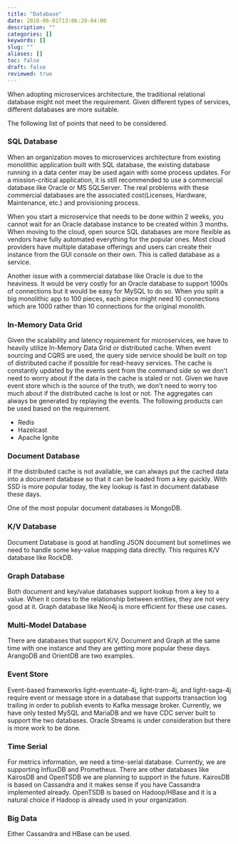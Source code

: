 ```yaml
---
title: "Database"
date: 2018-06-01T13:06:29-04:00
description: ""
categories: []
keywords: []
slug: ""
aliases: []
toc: false
draft: false
reviewed: true
---
```


When adopting microservices architecture, the traditional relational database might not meet the requirement. Given different types of services, different databases are more suitable. 

The following list of points that need to be considered. 

### SQL Database

When an organization moves to microservices architecture from existing monolithic application built with SQL database, the existing database running in a data center may be used again with some process updates. For a mission-critical application, it is still recommended to use a commercial database like Oracle or MS SQLServer. The real problems with these commercial databases are the associated cost(Licenses, Hardware, Maintenance, etc.) and provisioning process.

When you start a microservice that needs to be done within 2 weeks, you cannot wait for an Oracle database instance to be created within 3 months. When moving to the cloud, open source SQL databases are more flexible as vendors have fully automated everything for the popular ones. Most cloud providers have multiple database offerings and users can create their instance from the GUI console on their own. This is called database as a service. 

Another issue with a commercial database like Oracle is due to the heaviness. It would be very costly for an Oracle database to support 1000s of connections but it would be easy for MySQL to do so. When you split a big monolithic app to 100 pieces, each piece might need 10 connections which are 1000 rather than 10 connections for the original monolith. 

### In-Memory Data Grid

Given the scalability and latency requirement for microservices, we have to heavily utilize In-Memory Data Grid or distributed cache. When event sourcing and CQRS are used, the query side service should be built on top of distributed cache if possible for read-heavy services. The cache is constantly updated by the events sent from the command side so we don't need to worry about if the data in the cache is staled or not. Given we have event store which is the source of the truth, we don't need to worry too much about if the distributed cache is lost or not. The aggregates can always be generated by replaying the events. The following products can be used based on the requirement.

* Redis
* Hazelcast
* Apache Ignite

### Document Database

If the distributed cache is not available, we can always put the cached data into a document database so that it can be loaded from a key quickly. With SSD is more popular today, the key lookup is fast in document database these days. 

One of the most popular document databases is MongoDB. 

### K/V Database

Document Database is good at handling JSON document but sometimes we need to handle some key-value mapping data directly. This requires K/V database like RockDB. 

### Graph Database

Both document and key/value databases support lookup from a key to a value. When it comes to the relationship between entities, they are not very good at it. Graph database like Neo4j is more efficient for these use cases. 

### Multi-Model Database

There are databases that support K/V, Document and Graph at the same time with one instance and they are getting more popular these days. ArangoDB and OrientDB are two examples. 

### Event Store

Event-based frameworks light-eventuate-4j, light-tram-4j, and light-saga-4j require event or message store in a database that supports transaction log trailing in order to publish events to Kafka message broker. Currently, we have only tested MySQL and MariaDB and we have CDC server built to support the two databases. Oracle Streams is under consideration but there is more work to be done. 

### Time Serial

For metrics information, we need a time-serial database. Currently, we are supporting InfluxDB and Prometheus. There are other databases like KairosDB and OpenTSDB we are planning to support in the future. KairosDB is based on Cassandra and it makes sense if you have Cassandra implemented already. OpenTSDB is based on Hadoop/HBase and it is a natural choice if Hadoop is already used in your organization. 

### Big Data

Either Cassandra and HBase can be used. 
